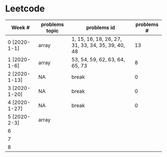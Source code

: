 # Leetcode 

| Week #        | problems topic | problems id                                       | problems # |
| ------------- | -------------- | ------------------------------------------------- | ---------- |
| 0 [2020-1-1]  | array          | 1, 15, 16, 18, 26, 27, 31, 33, 34, 35, 39, 40, 48 | 13         |
| 1 [2020-1-6]  | array          | 53, 54, 59, 62, 63, 64, 65, 73                    | 8          |
| 2 [2020-1-13] | NA             | break                                             | 0          |
| 3 [2020-1-20] | NA             | break                                             | 0          |
| 4 [2020-1-27] | NA             | break                                             | 0          |
| 5 [2020-2-3]  | array          |                                                   |            |
| 6             |                |                                                   |            |
| 7             |                |                                                   |            |
| 8             |                |                                                   |            |

